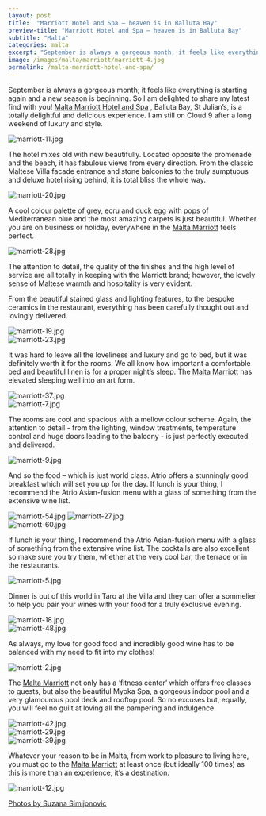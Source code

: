 ```yaml
---
layout: post
title:  "Marriott Hotel and Spa – heaven is in Balluta Bay"
preview-title: "Marriott Hotel and Spa – heaven is in Balluta Bay"
subtitle: "Malta"
categories: malta
excerpt: "September is always a gorgeous month; it feels like everything is starting again and a new season is beginning. So I am delighted to share my latest find with you" 
image: /images/malta/marriott/marriott-4.jpg
permalink: /malta-marriott-hotel-and-spa/
---
```


September is always a gorgeous month; it feels like everything is starting again and a new season is beginning. So I am delighted to share my latest find with you! <a href="https://www.marriott.com/hotels/travel/mlamc-malta-marriott-hotel-and-spa/" target="_blank">Malta Marriott Hotel and Spa</a> , Balluta Bay, St Julian’s, is a totally delightful and delicious experience. I am still on Cloud 9 after a long weekend of luxury and style.

<img src="{{ '/images/malta/marriott/marriott-11.jpg' | prepend: SourceUrl }}" alt="marriott-11.jpg">

The hotel mixes old with new beautifully. Located opposite the promenade and the beach, it has fabulous views from every direction. From the classic Maltese Villa facade entrance and stone balconies to the truly sumptuous and deluxe hotel rising behind, it is total bliss the whole way. 

<img src="{{ '/images/malta/marriott/marriott-20.jpg' | prepend: SourceUrl }}" alt="marriott-20.jpg">

A cool colour palette of grey, ecru and duck egg with pops of Mediterranean blue and the most amazing carpets is just beautiful. Whether you are on business or holiday, everywhere in the <a href="https://www.marriott.com/hotels/travel/mlamc-malta-marriott-hotel-and-spa/" target="_blank">Malta Marriott</a> feels perfect.

<div class="row no-gutters">
    <div class="col-md-6 col-sm-12">
        <div class="post-left-image" style="background: url(../images/malta/marriott/marriott-13.jpg) no-repeat; background-size: cover; margin-right: 0.5rem; max-height: 600px !important"></div>
    </div>
    <div class="col-md-6 col-sm-12">
        <div class="post-right-image" style="background: url(../images/malta/marriott/marriott-15.jpg) no-repeat; background-size: cover; margin-left: 0.5rem; max-height: 600px !important"></div>
    </div>
</div>

<img src="{{ '/images/malta/marriott/marriott-28.jpg' | prepend: SourceUrl }}" alt="marriott-28.jpg">

The attention to detail, the quality of the finishes and the high level of service are all totally in keeping with the Marriott brand; however, the lovely sense of Maltese warmth and hospitality is very evident.

<div class="row no-gutters">
    <div class="col-md-6 col-sm-12">
        <div class="post-left-image" style="background: url(../images/malta/marriott/marriott-17.jpg) no-repeat; background-size: cover; margin-right: 0.5rem; max-height: 600px !important"></div>
    </div>
    <div class="col-md-6 col-sm-12">
        <div class="post-right-image" style="background: url(../images/malta/marriott/marriott-21.jpg) no-repeat; background-size: cover; margin-left: 0.5rem; max-height: 600px !important"></div>
    </div>
</div>

From the beautiful stained glass and lighting features, to the bespoke ceramics in the restaurant, everything has been carefully thought out and lovingly delivered.

<img src="{{ '/images/malta/marriott/marriott-19.jpg' | prepend: SourceUrl }}" alt="marriott-19.jpg">

<div class="row no-gutters">
    <div class="col-md-6 col-sm-12">
        <div class="post-left-image" style="background: url(../images/malta/marriott/marriott-22.jpg) no-repeat; background-size: cover; margin-right: 0.5rem; max-height: 600px !important"></div>
    </div>
    <div class="col-md-6 col-sm-12">
        <div class="post-right-image" style="background: url(../images/malta/marriott/marriott-24.jpg) no-repeat; background-size: cover; margin-left: 0.5rem; max-height: 600px !important"></div>
    </div>
</div>

<div class="row no-gutters">
    <div class="col-md-6 col-sm-12">
        <div class="post-left-image" style="background: url(../images/malta/marriott/marriott-61.jpg) no-repeat; background-size: cover; margin-right: 0.5rem; max-height: 600px !important"></div>
    </div>
    <div class="col-md-6 col-sm-12">
        <div class="post-right-image" style="background: url(../images/malta/marriott/marriott-62.jpg) no-repeat; background-size: cover; margin-left: 0.5rem; max-height: 600px !important"></div>
    </div>
</div>

<img src="{{ '/images/malta/marriott/marriott-23.jpg' | prepend: SourceUrl }}" alt="marriott-23.jpg">

It was hard to leave all the loveliness and luxury and go to bed, but it was definitely worth it for the rooms. We all know how important a comfortable bed and beautiful linen is for a proper night’s sleep. The <a href="https://www.marriott.com/hotels/travel/mlamc-malta-marriott-hotel-and-spa/" target="_blank">Malta Marriott</a> has elevated sleeping well into an art form.

<img src="{{ '/images/malta/marriott/marriott-37.jpg' | prepend: SourceUrl }}" alt="marriott-37.jpg">

<div class="row no-gutters">
    <div class="col-md-6 col-sm-12">
        <div class="post-left-image" style="background: url(../images/malta/marriott/marriott-33.jpg) no-repeat; background-size: cover; margin-right: 0.5rem; max-height: 600px !important"></div>
    </div>
    <div class="col-md-6 col-sm-12">
        <div class="post-right-image" style="background: url(../images/malta/marriott/marriott-34.jpg) no-repeat; background-size: cover; margin-left: 0.5rem; max-height: 600px !important"></div>
    </div>
</div>

<img src="{{ '/images/malta/marriott/marriott-7.jpg' | prepend: SourceUrl }}" alt="marriott-7.jpg">

<div class="row no-gutters">
    <div class="col-md-6 col-sm-12">
        <div class="post-left-image" style="background: url(../images/malta/marriott/marriott-32.jpg) no-repeat; background-size: cover; margin-right: 0.5rem; max-height: 600px !important"></div>
    </div>
    <div class="col-md-6 col-sm-12">
        <div class="post-right-image" style="background: url(../images/malta/marriott/marriott-6.jpg) no-repeat; background-size: cover; margin-left: 0.5rem; max-height: 600px !important"></div>
    </div>
</div>

The rooms are cool and spacious with a mellow colour scheme. Again, the attention to detail - from the lighting, window treatments, temperature control and huge doors leading to the balcony - is just perfectly executed and delivered.

<img src="{{ '/images/malta/marriott/marriott-9.jpg' | prepend: SourceUrl }}" alt="marriott-9.jpg">

<div class="row no-gutters">
    <div class="col-md-6 col-sm-12">
        <div class="post-left-image" style="background: url(../images/malta/marriott/marriott.jpg) no-repeat; background-size: cover; margin-right: 0.5rem; max-height: 600px !important"></div>
    </div>
    <div class="col-md-6 col-sm-12">
        <div class="post-right-image" style="background: url(../images/malta/marriott/marriott-10.jpg) no-repeat; background-size: cover; margin-left: 0.5rem; max-height: 600px !important"></div>
    </div>
</div>

And so the food – which is just world class. Atrio offers a stunningly good breakfast which will set you up for the day. If lunch is your thing, I recommend the Atrio Asian-fusion menu with a glass of something from the extensive wine list.

<div class="row no-gutters">
    <div class="col-md-6 col-sm-12">
        <div class="post-left-image" style="background: url(../images/malta/marriott/marriott-45.jpg) no-repeat; background-size: cover; margin-right: 0.5rem; max-height: 600px !important"></div>
    </div>
    <div class="col-md-6 col-sm-12">
        <div class="post-right-image" style="background: url(../images/malta/marriott/marriott-46.jpg) no-repeat; background-size: cover; margin-left: 0.5rem; max-height: 600px !important"></div>
    </div>
</div>

<img src="{{ '/images/malta/marriott/marriott-54.jpg' | prepend: SourceUrl }}" alt="marriott-54.jpg">

<img src="{{ '/images/malta/marriott/marriott-27.jpg' | prepend: SourceUrl }}" alt="marriott-27.jpg">

<div class="row no-gutters">
    <div class="col-md-6 col-sm-12">
        <div class="post-left-image" style="background: url(../images/malta/marriott/marriott-44.jpg) no-repeat; background-size: cover; margin-right: 0.5rem; max-height: 600px !important"></div>
    </div>
    <div class="col-md-6 col-sm-12">
        <div class="post-right-image" style="background: url(../images/malta/marriott/marriott-55.jpg) no-repeat; background-size: cover; margin-left: 0.5rem; max-height: 600px !important"></div>
    </div>
</div>

<img src="{{ '/images/malta/marriott/marriott-60.jpg' | prepend: SourceUrl }}" alt="marriott-60.jpg">

If lunch is your thing, I recommend the Atrio Asian-fusion menu with a glass of something from the extensive wine list. The cocktails are also excellent so make sure you try them, whether at the very cool bar, the terrace or in the restaurants.

<div class="row no-gutters">
    <div class="col-md-6 col-sm-12">
        <div class="post-left-image" style="background: url(../images/malta/marriott/marriott-52.jpg) no-repeat; background-size: cover; margin-right: 0.5rem; max-height: 600px !important"></div>
    </div>
    <div class="col-md-6 col-sm-12">
        <div class="post-right-image" style="background: url(../images/malta/marriott/marriott-53.jpg) no-repeat; background-size: cover; margin-left: 0.5rem; max-height: 600px !important"></div>
    </div>
</div>

<img src="{{ '/images/malta/marriott/marriott-5.jpg' | prepend: SourceUrl }}" alt="marriott-5.jpg">

<div class="row no-gutters">
    <div class="col-md-6 col-sm-12">
        <div class="post-left-image" style="background: url(../images/malta/marriott/marriott-56.jpg) no-repeat; background-size: cover; margin-right: 0.5rem; max-height: 600px !important"></div>
    </div>
    <div class="col-md-6 col-sm-12">
        <div class="post-right-image" style="background: url(../images/malta/marriott/marriott-57.jpg) no-repeat; background-size: cover; margin-left: 0.5rem; max-height: 600px !important"></div>
    </div>
</div>

Dinner is out of this world in Taro at the Villa and they can offer a sommelier to help you pair your wines with your food for a truly exclusive evening.

<img src="{{ '/images/malta/marriott/marriott-18.jpg' | prepend: SourceUrl }}" alt="marriott-18.jpg">

<div class="row no-gutters">
    <div class="col-md-6 col-sm-12">
        <div class="post-left-image" style="background: url(../images/malta/marriott/marriott-58.jpg) no-repeat; background-size: cover; margin-right: 0.5rem; max-height: 600px !important"></div>
    </div>
    <div class="col-md-6 col-sm-12">
        <div class="post-right-image" style="background: url(../images/malta/marriott/marriott-49.jpg) no-repeat; background-size: cover; margin-left: 0.5rem; max-height: 600px !important"></div>
    </div>
</div>

<img src="{{ '/images/malta/marriott/marriott-48.jpg' | prepend: SourceUrl }}" alt="marriott-48.jpg">

<div class="row no-gutters">
    <div class="col-md-6 col-sm-12">
        <div class="post-left-image" style="background: url(../images/malta/marriott/marriott-14.jpg) no-repeat; background-size: cover; margin-right: 0.5rem; max-height: 600px !important"></div>
    </div>
    <div class="col-md-6 col-sm-12">
        <div class="post-right-image" style="background: url(../images/malta/marriott/marriott-16.jpg) no-repeat; background-size: cover; margin-left: 0.5rem; max-height: 600px !important"></div>
    </div>
</div>

As always, my love for good food and incredibly good wine has to be balanced with my need to fit into my clothes! 

<img src="{{ '/images/malta/marriott/marriott-2.jpg' | prepend: SourceUrl }}" alt="marriott-2.jpg">

<div class="row no-gutters">
    <div class="col-md-6 col-sm-12">
        <div class="post-left-image" style="background: url(../images/malta/marriott/marriott-25.jpg) no-repeat; background-size: cover; margin-right: 0.5rem; max-height: 600px !important"></div>
    </div>
    <div class="col-md-6 col-sm-12">
        <div class="post-right-image" style="background: url(../images/malta/marriott/marriott-63.jpg) no-repeat; background-size: cover; margin-left: 0.5rem; max-height: 600px !important"></div>
    </div>
</div>

The <a href="https://www.marriott.com/hotels/travel/mlamc-malta-marriott-hotel-and-spa/" target="_blank">Malta Marriott</a> not only has a ‘fitness center’ which offers free classes to guests, but also the beautiful Myoka Spa, a gorgeous indoor pool and a very glamourous pool deck and rooftop pool. So no excuses but, equally, you will feel no guilt at loving all the pampering and indulgence.

<img src="{{ '/images/malta/marriott/marriott-42.jpg' | prepend: SourceUrl }}" alt="marriott-42.jpg">

<div class="row no-gutters">
    <div class="col-md-6 col-sm-12">
        <div class="post-left-image" style="background: url(../images/malta/marriott/marriott-38.jpg) no-repeat; background-size: cover; margin-right: 0.5rem; max-height: 600px !important"></div>
    </div>
    <div class="col-md-6 col-sm-12">
        <div class="post-right-image" style="background: url(../images/malta/marriott/marriott-43.jpg) no-repeat; background-size: cover; margin-left: 0.5rem; max-height: 600px !important"></div>
    </div>
</div>

<div class="row no-gutters">
    <div class="col-md-6 col-sm-12">
        <div class="post-left-image" style="background: url(../images/malta/marriott/marriott-40.jpg) no-repeat; background-size: cover; margin-right: 0.5rem; max-height: 600px !important"></div>
    </div>
    <div class="col-md-6 col-sm-12">
        <div class="post-right-image" style="background: url(../images/malta/marriott/marriott-36.jpg) no-repeat; background-size: cover; margin-left: 0.5rem; max-height: 600px !important"></div>
    </div>
</div>

<img src="{{ '/images/malta/marriott/marriott-29.jpg' | prepend: SourceUrl }}" alt="marriott-29.jpg">

<div class="row no-gutters">
    <div class="col-md-6 col-sm-12">
        <div class="post-left-image" style="background: url(../images/malta/marriott/marriott-3.jpg) no-repeat; background-size: cover; margin-right: 0.5rem; max-height: 600px !important"></div>
    </div>
    <div class="col-md-6 col-sm-12">
        <div class="post-right-image" style="background: url(../images/malta/marriott/marriott-30.jpg) no-repeat; background-size: cover; margin-left: 0.5rem; max-height: 600px !important"></div>
    </div>
</div>

<img src="{{ '/images/malta/marriott/marriott-39.jpg' | prepend: SourceUrl }}" alt="marriott-39.jpg">

Whatever your reason to be in Malta, from work to pleasure to living here, you must go to the <a href="https://www.marriott.com/hotels/travel/mlamc-malta-marriott-hotel-and-spa/" target="_blank">Malta Marriott</a> at least once (but ideally 100 times) as this is more than an experience, it’s a destination.

<img src="{{ '/images/malta/marriott/marriott-12.jpg' | prepend: SourceUrl }}" alt="marriott-12.jpg">

<a href="https://www.instagram.com/simisu__/" target="_blank">Photos by Suzana Simijonovic</a>